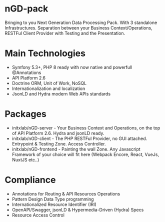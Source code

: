 
# nGD-pack
Bringing to you Next Generation Data Processing Pack. With 3 standalone Infrastructures. Separation between your Business Context/Operations, RESTFul Client Provider with Testing and the Presentation.

# Main Technologies
- Symfony 5.3+, PHP 8 ready with now native and powerfull @Annotations
- API Platform 2.6
- Doctrine ORM, Unit of Work, NoSQL
- Internationalization and localization
- JsonLD and Hydra modern Web APIs standards

# Packages
- initxlab/nGD-server - Your Business Context and Operations, on the top of API Platform 2.6. Hydra and jsonLD ready.
- initxlab/nGD-client - The PHP RESTFul Provider, no GUI attached. Entrypoint & Testing Zone. Access Controller.
- initxlab/nGD-frontend - Painting the wall Zone. Any Javascript Framework of your choice will fit here (Webpack Encore, React, VueJs, NuxtJS etc..)

# Compliance
- Annotations for Routing & API Resources Operations
- Pattern Design Data Type programming
- Internationalized Resource Identifier (IRI)
- OpenAPI/Swagger, jsonLD & Hypermedia-Driven (Hydra) Specs
- Resource Access Control
